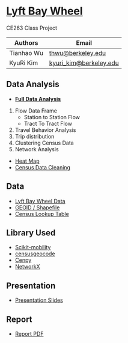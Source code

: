 # [Lyft Bay Wheel](https://github.com/6shun/Lyft-BayWheel)
CE263 Class Project

| Authors      | Email |
| ----------- | ----------- |
| Tianhao Wu    | thwu@berkeley.edu	|
| KyuRi Kim     | kyuri_kim@berkeley.edu	|

## Data Analysis
- **[Full Data Analysis](https://github.com/6shun/Lyft-BayWheel/blob/master/BayWheel.ipynb)**
1. Flow Data Frame
    - Station to Station Flow
    - Tract To Tract Flow
2. Travel Behavior Analysis
3. Trip distribution
4. Clustering Census Data
5. Network Analysis

- [Heat Map](https://github.com/6shun/Lyft-BayWheel/blob/master/heatmap.ipynb)
- [Census Data Cleaning](https://github.com/6shun/Lyft-BayWheel/blob/master/census_data_cleaning.ipynb)

## Data
- [Lyft Bay Wheel Data](https://www.lyft.com/bikes/bay-wheels/system-data)
- [GEOID / Shapefile](https://www.census.gov/cgi-bin/geo/shapefiles/index.php?year=2021&layergroup=Census+Tracts)
- [Census Lookup Table](https://www.socialexplorer.com/data/ACS2019_5yr/metadata/?ds=SE)

## Library Used
- [Scikit-mobility](https://scikit-mobility.github.io/scikit-mobility/index.html)
- [censusgeocode](https://pypi.org/project/censusgeocode/)
- [Cenpy](http://cenpy-devs.github.io/cenpy/index.html)
- [NetworkX](https://networkx.org/)

## Presentation
- [Presentation Slides](https://github.com/6shun/Lyft-BayWheel/blob/master/Presentation.pdf)

## Report
- [Report PDF](https://github.com/6shun/Lyft-BayWheel/blob/master/CE263ProjectReport.pdf)
